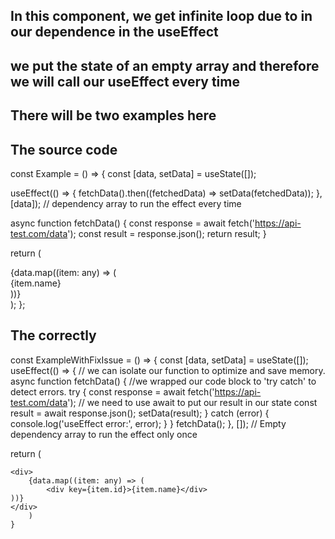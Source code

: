 ## In this component, we get infinite loop due to in our dependence in the useEffect

## we put the state of an empty array and therefore we will call our useEffect every time

## There will be two examples here

## The source code

const Example = () => {
const [data, setData] = useState([]);

useEffect(() => {
fetchData().then((fetchedData) => setData(fetchedData));
}, [data]); // dependency array to run the effect every time

async function fetchData() {
const response = await fetch('https://api-test.com/data');
const result = response.json();
return result;
}

return (

<div>
{data.map((item: any) => (
<div key={item.id}>{item.name}</div>
))}
</div>
);
};

## The correctly

const ExampleWithFixIssue = () => {
const [data, setData] = useState([]);
useEffect(() => {
// we can isolate our function to optimize and save memory.
async function fetchData() {
//we wrapped our code block to 'try catch' to detect errors.
try {
const response = await fetch('https://api-test.com/data');
// we need to use await to put our result in our state
const result = await response.json();
setData(result);
} catch (error) {
console.log('useEffect error:', error);
}
}
fetchData();
}, []); // Empty dependency array to run the effect only once

return (

    <div>
        {data.map((item: any) => (
            <div key={item.id}>{item.name}</div>
    ))}
    </div>
        )
    }
